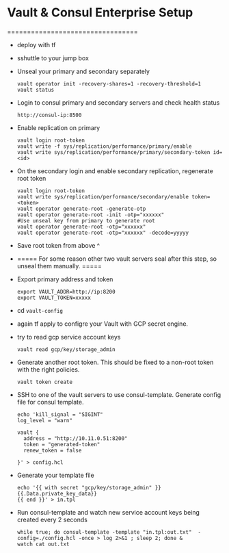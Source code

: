 # Vault & Consul Enterprise Setup
=================================

- deploy with tf
- sshuttle to your jump box
- Unseal your primary and secondary separately

    ```
    vault operator init -recovery-shares=1 -recovery-threshold=1
    vault status
    ```

- Login to consul primary and secondary servers and check health status

    ```
    http://consul-ip:8500
    ```

- Enable replication on primary

    ```
    vault login root-token
    vault write -f sys/replication/performance/primary/enable
    vault write sys/replication/performance/primary/secondary-token id=<id>
    ```

- On the secondary login and enable secondary replication, regenerate root token

    ```
    vault login root-token
    vault write sys/replication/performance/secondary/enable token=<token>
    vault operator generate-root -generate-otp
    vault operator generate-root -init -otp="xxxxxx"
    #Use unseal key from primary to generate root
    vault operator generate-root -otp="xxxxxx"
    vault operator generate-root -otp="xxxxxx" -decode=yyyyy
    ```

- Save root token from above ^
- ===== For some reason other two vault servers seal after this step, so unseal them manually. =====
- Export primary address and token

    ```
    export VAULT_ADDR=http://ip:8200
    export VAULT_TOKEN=xxxxx
    ```

- cd `vault-config`
- again tf apply to configre your Vault with GCP secret engine.
- try to read gcp service account keys

    ```
    vault read gcp/key/storage_admin
    ```

- Generate another root token. This should be fixed to a non-root token with the right policies.

    ```
    vault token create
    ```

- SSH to one of the vault servers to use consul-template. Generate config file for consul template.

    ```
    echo 'kill_signal = "SIGINT"
    log_level = "warn"

    vault {
      address = "http://10.11.0.51:8200"
      token = "generated-token"
      renew_token = false

    }' > config.hcl
    ```

- Generate your template file

    ```
    echo '{{ with secret "gcp/key/storage_admin" }}
    {{.Data.private_key_data}}
    {{ end }}' > in.tpl
    ```

- Run consul-template and watch new service account keys being created every 2 seconds

    ```
    while true; do consul-template -template "in.tpl:out.txt"  -config=./config.hcl -once > log 2>&1 ; sleep 2; done &
    watch cat out.txt
    ```